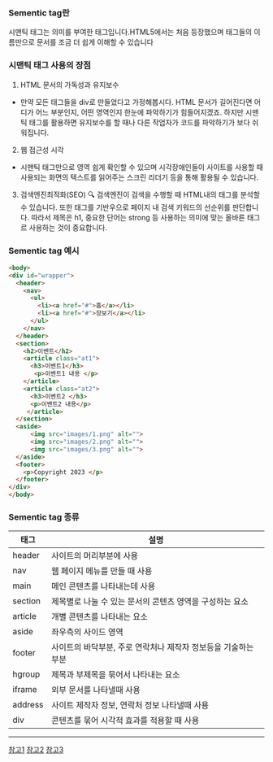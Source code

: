### Sementic tag란
시맨틱 태그는 의미를 부여한 태그입니다.HTML5에서는 처음 등장했으며 태그들의 이름만으로 문서를 조금 더 쉽게 이해할 수 있습니다 


### 시맨틱 태그 사용의 장점

1. HTML 문서의 가독성과 유지보수
- 만약 모든 태그들을 div로 만들었다고 가정해봅시다. HTML 문서가 길어진다면 어디가 어느 부분인지, 어떤 영역인지 한눈에 파악하기가 힘들어지겠죠. 하지만 시맨틱 태그를 활용하면 유지보수를 할 때나 다른 작업자가 코드를 파악하기가 보다 쉬워집니다.

2. 웹 접근성 시각
- 시맨틱 태그만으로  영역 쉽게 확인할 수 있으며 시각장애인들이 사이트를 사용할 때 사용되는 화면의 텍스트를 읽어주는 스크린 리더기 등을 통해 활용될 수 있습니다.

3. 검색엔진최적화(SEO) 🔍 
검색엔진이 검색을 수행할 때 HTML내의 태그를 분석할 수 있습니다.
또한 태그를 기반우으로 페이지 내 검색 키워드의 선순위를 판단합니다. 따라서 제목은 h1, 중요한 단어는 strong 등 사용하는  의미에 맞는 올바른 태그르 사용하는 것이 중요합니다.

### Sementic tag 예시

```html
<body>
<div id="wrapper">
  <header>
    <nav>
      <ul>
        <li><a href="#">홉</a></li>
        <li><a href="#">장보기</a></li>
      </ul>
    </nav>
  </header>
  <section>
    <h2>이벤트</h2>
    <article class="at1">  
      <h3>이벤트1</h3>
       <p>이벤트1 내용 </p>
    </article>
    <article class="at2"> 
      <h3>이벤트2 </h3>
      <p>이벤트2 내용</p>
     </article>
  </section>
  <aside>
      <img src="images/1.png" alt="">
      <img src="images/2.png" alt="">
      <img src="images/3.png" alt="">
  </aside>
  <footer>
    <p>Copyright 2023 </p>
  </footer>
</div>
</body>
```
### Sementic tag 종류
|태그|설명|
|------|---|
|header|사이트의 머리부분에 사용|
|nav|웹 페이지 메뉴를 만들 때 사용|
|main|메인 콘텐츠를 나타내는데 사용|
|section|제목별로 나눌 수 있는 문서의 콘텐츠 영역을 구성하는 요소|
|article|개별 콘텐츠를 나타내는 요소|
|aside|좌우측의 사이드 영역|
|footer|사이트의 바닥부분, 주로 연락처나 제작자 정보등을 기술하는 부분|
|hgroup|제목과 부제목을 묶어서 나타내는 요소|
|iframe|외부 문서를 나타낼때 사용|
|address|사이트 제작자 정보, 연락처 정보 나타낼때 사용|
|div|콘텐츠를 묶어 시각적 효과를 적용할 때 사용|



<hr/>


[참고1](https://coding-factory.tistory.com/883)
[참고2](https://velog.io/@syoung125/%EC%8B%9C%EB%A7%A8%ED%8B%B1-%ED%83%9C%EA%B7%B8-Semantic-Tag-%EC%9E%98-%EC%82%AC%EC%9A%A9%ED%95%98%EA%B8%B0)
[참고3](https://sangyeon96.gitbooks.io/do-it-html5-css3/content/Chapter10-2.html)



